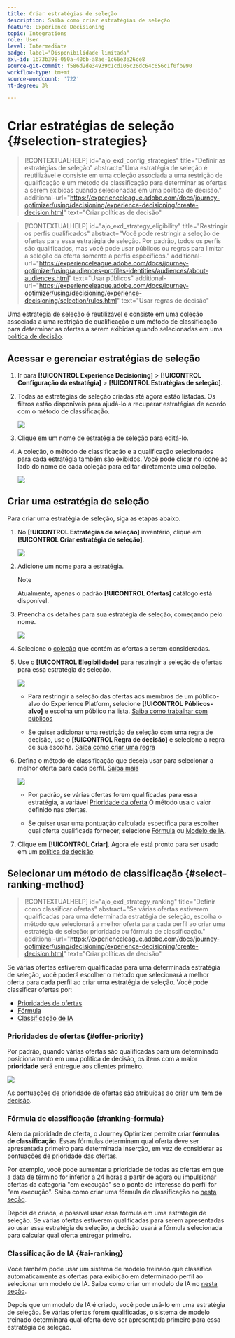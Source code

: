 ```yaml
---
title: Criar estratégias de seleção
description: Saiba como criar estratégias de seleção
feature: Experience Decisioning
topic: Integrations
role: User
level: Intermediate
badge: label="Disponibilidade limitada"
exl-id: 1b73b398-050a-40bb-a8ae-1c66e3e26ce8
source-git-commit: f586d2de34939c1cd105c26dc64c656c1f0fb990
workflow-type: tm+mt
source-wordcount: '722'
ht-degree: 3%

---
```


# Criar estratégias de seleção {#selection-strategies}

>[!CONTEXTUALHELP]
>id="ajo_exd_config_strategies"
>title="Definir as estratégias de seleção"
>abstract="Uma estratégia de seleção é reutilizável e consiste em uma coleção associada a uma restrição de qualificação e um método de classificação para determinar as ofertas a serem exibidas quando selecionadas em uma política de decisão."
>additional-url="https://experienceleague.adobe.com/docs/journey-optimizer/using/decisioning/experience-decisioning/create-decision.html" text="Criar políticas de decisão"

>[!CONTEXTUALHELP]
>id="ajo_exd_strategy_eligibility"
>title="Restringir os perfis qualificados"
>abstract="Você pode restringir a seleção de ofertas para essa estratégia de seleção. Por padrão, todos os perfis são qualificados, mas você pode usar públicos ou regras para limitar a seleção da oferta somente a perfis específicos."
>additional-url="https://experienceleague.adobe.com/docs/journey-optimizer/using/audiences-profiles-identities/audiences/about-audiences.html" text="Usar públicos"
>additional-url="https://experienceleague.adobe.com/docs/journey-optimizer/using/decisioning/experience-decisioning/selection/rules.html" text="Usar regras de decisão"

Uma estratégia de seleção é reutilizável e consiste em uma coleção associada a uma restrição de qualificação e um método de classificação para determinar as ofertas a serem exibidas quando selecionadas em uma [política de decisão](create-decision.md).

## Acessar e gerenciar estratégias de seleção

1. Ir para **[!UICONTROL Experience Decisioning]** > **[!UICONTROL Configuração da estratégia]** > **[!UICONTROL Estratégias de seleção]**.

1. Todas as estratégias de seleção criadas até agora estão listadas. Os filtros estão disponíveis para ajudá-lo a recuperar estratégias de acordo com o método de classificação.

   ![](assets/strategy-list-filters.png)

1. Clique em um nome de estratégia de seleção para editá-lo.

1. A coleção, o método de classificação e a qualificação selecionados para cada estratégia também são exibidos. Você pode clicar no ícone ao lado do nome de cada coleção para editar diretamente uma coleção.

   ![](assets/strategy-list-edit-collection.png)

## Criar uma estratégia de seleção

Para criar uma estratégia de seleção, siga as etapas abaixo.

1. No **[!UICONTROL Estratégias de seleção]** inventário, clique em **[!UICONTROL Criar estratégia de seleção]**.

   ![](assets/strategy-create-button.png)

1. Adicione um nome para a estratégia.

   >[!NOTE]
   >
   >Atualmente, apenas o padrão **[!UICONTROL Ofertas]** catálogo está disponível.

1. Preencha os detalhes para sua estratégia de seleção, começando pelo nome.

   ![](assets/strategy-create-screen.png)

1. Selecione o [coleção](collections.md) que contém as ofertas a serem consideradas.

1. Use o **[!UICONTROL Elegibilidade]** para restringir a seleção de ofertas para essa estratégia de seleção.

   ![](assets/strategy-create-eligibility.png)

   * Para restringir a seleção das ofertas aos membros de um público-alvo do Experience Platform, selecione **[!UICONTROL Públicos-alvo]** e escolha um público na lista. [Saiba como trabalhar com públicos](../audience/about-audiences.md)

   * Se quiser adicionar uma restrição de seleção com uma regra de decisão, use o **[!UICONTROL Regra de decisão]** e selecione a regra de sua escolha. [Saiba como criar uma regra](rules.md)

1. Defina o método de classificação que deseja usar para selecionar a melhor oferta para cada perfil. [Saiba mais](#select-ranking-method)

   ![](assets/strategy-create-ranking.png)

   * Por padrão, se várias ofertas forem qualificadas para essa estratégia, a variável [Prioridade da oferta](#offer-priority) O método usa o valor definido nas ofertas.

   * Se quiser usar uma pontuação calculada específica para escolher qual oferta qualificada fornecer, selecione [Fórmula](#ranking-formula) ou [Modelo de IA](#ai-ranking).

1. Clique em **[!UICONTROL Criar]**. Agora ele está pronto para ser usado em um [política de decisão](create-decision.md)

## Selecionar um método de classificação {#select-ranking-method}

>[!CONTEXTUALHELP]
>id="ajo_exd_strategy_ranking"
>title="Definir como classificar ofertas"
>abstract="Se várias ofertas estiverem qualificadas para uma determinada estratégia de seleção, escolha o método que selecionará a melhor oferta para cada perfil ao criar uma estratégia de seleção: prioridade ou fórmula de classificação."
>additional-url="https://experienceleague.adobe.com/docs/journey-optimizer/using/decisioning/experience-decisioning/create-decision.html" text="Criar políticas de decisão"

Se várias ofertas estiverem qualificadas para uma determinada estratégia de seleção, você poderá escolher o método que selecionará a melhor oferta para cada perfil ao criar uma estratégia de seleção. Você pode classificar ofertas por:

* [Prioridades de ofertas](#offer-priority)
* [Fórmula](#ranking-formula)
* [Classificação de IA](#ai-ranking)

### Prioridades de ofertas {#offer-priority}

Por padrão, quando várias ofertas são qualificadas para um determinado posicionamento em uma política de decisão, os itens com a maior **prioridade** será entregue aos clientes primeiro.

![](assets/item-priority.png)

As pontuações de prioridade de ofertas são atribuídas ao criar um [item de decisão](items.md).

### Fórmula de classificação {#ranking-formula}

Além da prioridade de oferta, o Journey Optimizer permite criar **fórmulas de classificação**. Essas fórmulas determinam qual oferta deve ser apresentada primeiro para determinada inserção, em vez de considerar as pontuações de prioridade das ofertas.

Por exemplo, você pode aumentar a prioridade de todas as ofertas em que a data de término for inferior a 24 horas a partir de agora ou impulsionar ofertas da categoria &quot;em execução&quot; se o ponto de interesse do perfil for &quot;em execução&quot;. Saiba como criar uma fórmula de classificação no [nesta seção](ranking.md).

Depois de criada, é possível usar essa fórmula em uma estratégia de seleção. Se várias ofertas estiverem qualificadas para serem apresentadas ao usar essa estratégia de seleção, a decisão usará a fórmula selecionada para calcular qual oferta entregar primeiro.

### Classificação de IA {#ai-ranking}

Você também pode usar um sistema de modelo treinado que classifica automaticamente as ofertas para exibição em determinado perfil ao selecionar um modelo de IA. Saiba como criar um modelo de IA no [nesta seção](ranking.md).

Depois que um modelo de IA é criado, você pode usá-lo em uma estratégia de seleção. Se várias ofertas forem qualificadas, o sistema de modelo treinado determinará qual oferta deve ser apresentada primeiro para essa estratégia de seleção.
